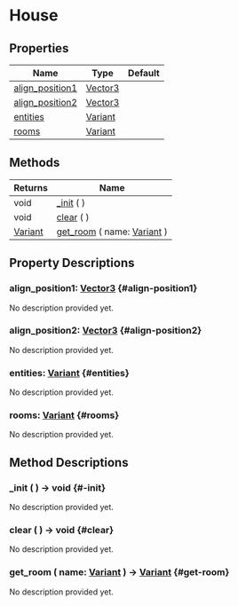 # House
    


## Properties

| Name                                | Type                                                                      | Default |
| ----------------------------------- | ------------------------------------------------------------------------- | ------- |
| [align_position1](#align-position1) | [Vector3](https://docs.godotengine.org/de/4.x/classes/class_vector3.html) |         |
| [align_position2](#align-position2) | [Vector3](https://docs.godotengine.org/de/4.x/classes/class_vector3.html) |         |
| [entities](#entities)               | [Variant](https://docs.godotengine.org/de/4.x/classes/class_variant.html) |         |
| [rooms](#rooms)                     | [Variant](https://docs.godotengine.org/de/4.x/classes/class_variant.html) |         |

## Methods

| Returns                                                                   | Name                                                                                                      |
| ------------------------------------------------------------------------- | --------------------------------------------------------------------------------------------------------- |
| void                                                                      | [_init](#-init) (  )                                                                                      |
| void                                                                      | [clear](#clear) (  )                                                                                      |
| [Variant](https://docs.godotengine.org/de/4.x/classes/class_variant.html) | [get_room](#get-room) ( name: [Variant](https://docs.godotengine.org/de/4.x/classes/class_variant.html) ) |

## Property Descriptions

### align_position1: [Vector3](https://docs.godotengine.org/de/4.x/classes/class_vector3.html) {#align-position1}

No description provided yet.

### align_position2: [Vector3](https://docs.godotengine.org/de/4.x/classes/class_vector3.html) {#align-position2}

No description provided yet.

### entities: [Variant](https://docs.godotengine.org/de/4.x/classes/class_variant.html) {#entities}

No description provided yet.

### rooms: [Variant](https://docs.godotengine.org/de/4.x/classes/class_variant.html) {#rooms}

No description provided yet.

## Method Descriptions

### _init (  ) -> void {#-init}

No description provided yet.

### clear (  ) -> void {#clear}

No description provided yet.

### get_room ( name: [Variant](https://docs.godotengine.org/de/4.x/classes/class_variant.html) ) -> [Variant](https://docs.godotengine.org/de/4.x/classes/class_variant.html) {#get-room}

No description provided yet.
